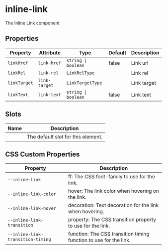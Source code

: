 # inline-link

The Inline  Link component

## Properties

| Property     | Attribute     | Type                | Default | Description |
|--------------|---------------|---------------------|---------|-------------|
| `linkHref`   | `link-href`   | `string \| boolean` | false   | Link url    |
| `linkRel`    | `link-rel`    | `LinkRelType`       |         | Link rel    |
| `linkTarget` | `link-target` | `LinkTargetType`    |         | Link target |
| `linkText`   | `link-text`   | `string \| boolean` | false   | Link text   |

## Slots

| Name | Description                        |
|------|------------------------------------|
|      | The default slot for this element. |

## CSS Custom Properties

| Property                          | Description                                      |
|-----------------------------------|--------------------------------------------------|
| `--inline-link`                   | ff: The CSS font-family to use for the link.     |
| `--inline-link-color`             | hover: The link color when hovering on the link. |
| `--inline-link-hover`             | decoration: Text decoration for the link when hovering. |
| `--inline-link-transition`        | property: The CSS transition property to use for the link. |
| `--inline-link-transition-timing` | function: The CSS transition timing function to use for the link. |
